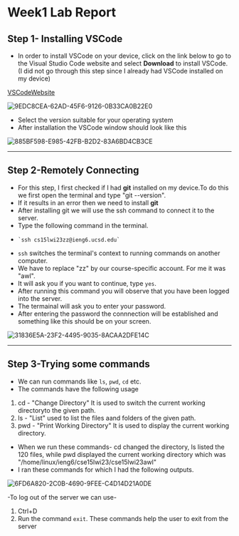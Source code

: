 # Week1 Lab Report
## Step 1- Installing VSCode

- In order to install VSCode on your device, click on the link below to go to the Visual Studio Code website and select **Download** to install VSCode. (I did not go through this step since I already had VSCode installed on my device)

[VSCodeWebsite](https://code.visualstudio.com/)

![9EDC8CEA-62AD-45F6-9126-0B33CA0B22E0](https://user-images.githubusercontent.com/122580828/212518993-c888b33f-e6b0-4b63-b97f-830d7afd113b.jpeg)


- Select the version suitable for your operating system
- After installation the VSCode window should look like this

![885BF598-E985-42FB-B2D2-83A6BD4CB3CE](https://user-images.githubusercontent.com/122580828/212518279-f6ad364e-f2d2-4f37-853e-ff2ba15388bd.jpeg)



---
## Step 2-Remotely Connecting
- For this step, I first checked if I had **git** installed on my device.To do this we first open the terminal and type "git --version".
- If it results in an error then we need to install **git**
- After installing git we will use the ssh command to connect it to the server.
- Type the following command in the terminal.
-     `ssh cs15lwi23zz@ieng6.ucsd.edu`
-  `ssh` switches the terminal's context to running commands on another computer.
- We have to replace "zz" by our course-specific account. For me it was "awl".
- It will ask you if you want to continue, type `yes`.
- After running this command you will observe that you have been logged into the server.
- The termainal will ask you to enter your password.
- After entering the password the connnection will be established and something like this should be on your screen.

![31836E5A-23F2-4495-9035-8ACAA2DFE14C](https://user-images.githubusercontent.com/122580828/212518404-2d853179-3237-4781-8e4e-d68fa779295d.jpeg)



---
## Step 3-Trying some commands
- We can run commands like `ls`, `pwd`, `cd` etc.
- The commands have the following usage

1) cd - "Change Directory" It is used to switch the current working directoryto the given path.
2) ls - "List" used to list the files aand folders of the given path.
3) pwd - "Print Working Directory" It is used to display the current working directory.


- When we run these commands- cd changed the directory, ls listed the 120 files, while pwd displayed the current working directory which was "/home/linux/ieng6/cse15lwi23/cse15lwi23awl"
- I ran these commands for which I had the following outputs.

![6FD6A820-2C0B-4690-9FEE-C4D14D21A0DE](https://user-images.githubusercontent.com/122580828/212518457-a6c523be-98ee-48b2-93d0-c6780081ee94.jpeg)

-To log out of the server we can use-
1. Ctrl+D
2. Run the command `exit`.
These commands help the user to exit from the server

